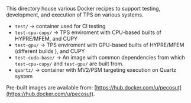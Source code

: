 This directory house various Docker recipes to support testing, development,
and execution of TPS on various systems.

* `test/` -> container used for CI testing
* `test-cpu-cupy/` -> TPS enviroment with CPU-based builts of HYPRE/MFEM, and CUPY
* `test-gpu/` -> TPS enviroment with GPU-based builts of HYPRE/MFEM (different builds ), and CUPY
* `test-cuda-base/` -> An image with common dependencies from which `test-cpu-cupy/` and `test-gpu/` are built from.
* `quartz/` -> container with MV2/PSM targeting execution on Quartz system

Pre-built images are available from: [https://hub.docker.com/u/pecosut](https://hub.docker.com/u/pecosut).
